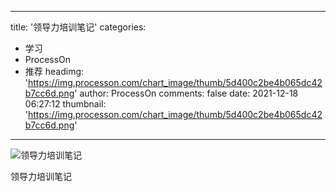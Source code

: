 
---
title: '领导力培训笔记'
categories: 
 - 学习
 - ProcessOn
 - 推荐
headimg: 'https://img.processon.com/chart_image/thumb/5d400c2be4b065dc42b7cc6d.png'
author: ProcessOn
comments: false
date: 2021-12-18 06:27:12
thumbnail: 'https://img.processon.com/chart_image/thumb/5d400c2be4b065dc42b7cc6d.png'
---

<div>   
<img class="thumb" alt="领导力培训笔记" src="https://img.processon.com/chart_image/thumb/5d400c2be4b065dc42b7cc6d.png" referrerpolicy="no-referrer">
<p>领导力培训笔记</p>  
</div>
            